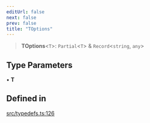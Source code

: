 ```yaml
---
editUrl: false
next: false
prev: false
title: "TOptions"
---
```


> **TOptions**\<`T`\>: `Partial`\<`T`\> & `Record`\<`string`, `any`\>

## Type Parameters

• **T**

## Defined in

[src/typedefs.ts:126](https://github.com/fabricjs/fabric.js/blob/8748628df7e9de00ba77413bfc3ad9e9fe9d4f30/src/typedefs.ts#L126)
